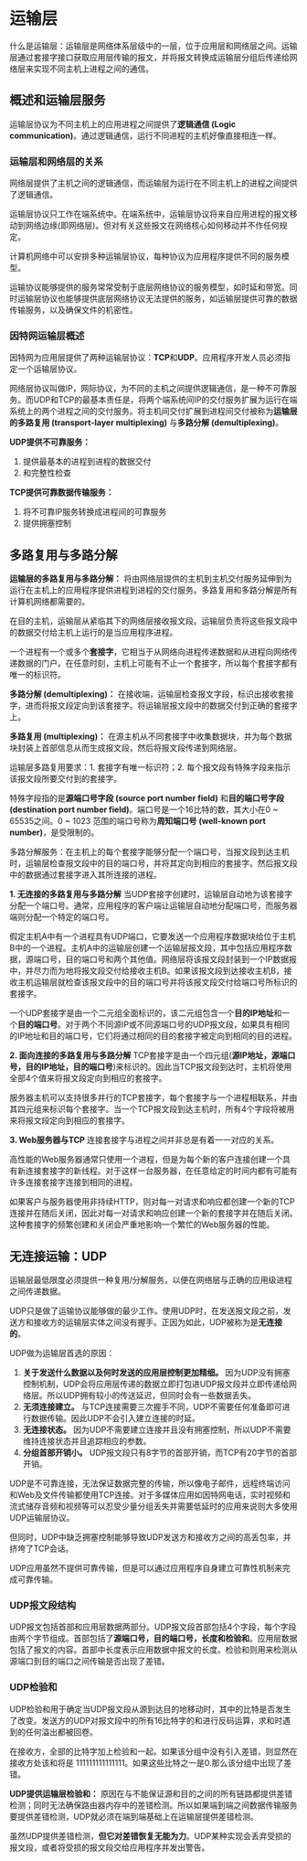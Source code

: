 # 运输层
什么是运输层：运输层是网络体系层级中的一层，位于应用层和网络层之间。运输层通过套接字接口获取应用层传输的报文，并将报文转换成运输层分组后传递给网络层来实现不同主机上进程之间的通信。

## 概述和运输层服务
运输层协议为不同主机上的应用进程之间提供了**逻辑通信 (Logic communication)**。通过逻辑通信，运行不同进程的主机好像直接相连一样。

### 运输层和网络层的关系
网络层提供了主机之间的逻辑通信，而运输层为运行在不同主机上的进程之间提供了逻辑通信。

运输层协议只工作在端系统中。在端系统中，运输层协议将来自应用进程的报文移动到网络边缘(即网络层)。但对有关这些报文在网络核心如何移动并不作任何规定。

计算机网络中可以安排多种运输层协议，每种协议为应用程序提供不同的服务模型。

运输协议能够提供的服务常常受制于底层网络协议的服务模型，如时延和带宽。同时运输层协议也能够提供底层网络协议无法提供的服务，如运输层提供可靠的数据传输服务，以及确保文件的机密性。

### 因特网运输层概述
因特网为应用层提供了两种运输层协议：**TCP**和**UDP**。应用程序开发人员必须指定一个运输层协议。

网络层协议叫做IP，网际协议，为不同的主机之间提供逻辑通信，是一种不可靠服务。而UDP和TCP的最基本责任是，将两个端系统间IP的交付服务扩展为运行在端系统上的两个进程之间的交付服务。将主机间交付扩展到进程间交付被称为**运输层的多路复用 (transport-layer multiplexing)** 与**多路分解 (demultiplexing)**。

**UDP提供不可靠服务：**
1. 提供最基本的进程到进程的数据交付
2. 和完整性检查

**TCP提供可靠数据传输服务：**
1. 将不可靠IP服务转换成进程间的可靠服务
2. 提供拥塞控制

## 多路复用与多路分解
**运输层的多路复用与多路分解：** 将由网络层提供的主机到主机交付服务延伸到为运行在主机上的应用程序提供进程到进程的交付服务。多路复用和多路分解是所有计算机网络都需要的。

在目的主机，运输层从紧临其下的网络层接收报文段。运输层负责将这些报文段中的数据交付给主机上运行的是当应用程序进程。

一个进程有一个或多个**套接字**，它相当于从网络向进程传递数据和从进程向网络传递数据的门户。在任意时刻，主机上可能有不止一个套接字，所以每个套接字都有唯一的标识符。

**多路分解 (demultiplexing)：** 在接收端，运输层检查报文字段，标识出接收套接字，进而将报文段定向到该套接字。将运输层报文段中的数据交付到正确的套接字上。

**多路复用 (multiplexing)：** 在源主机从不同套接字中收集数据块，并为每个数据块封装上首部信息从而生成报文段，然后将报文段传递到网络层。

运输层多路复用要求：1. 套接字有唯一标识符；2. 每个报文段有特殊字段来指示该报文段所要交付到的套接字。

特殊字段指的是**源端口号字段 (source port number field)** 和**目的端口号字段 (destination port number field)**。端口号是一个16比特的数，其大小在0 ~ 65535之间。0 ~ 1023 范围的端口号称为**周知端口号 (well-known port number)**，是受限制的。

多路分解服务：在主机上的每个套接字能够分配一个端口号，当报文段到达主机时，运输层检查报文段中的目的端口号，并将其定向到相应的套接字。然后报文段中的数据通过套接字进入其所连接的进程。

**1. 无连接的多路复用与多路分解**
当UDP套接字创建时，运输层自动地为该套接字分配一个端口号。通常，应用程序的客户端让运输层自动地分配端口号，而服务器端则分配一个特定的端口号。

假定主机A中有一个进程具有UDP端口，它要发送一个应用程序数据块给位于主机B中的一个进程。主机A中的运输层创建一个运输层报文段，其中包括应用程序数据，源端口号，目的端口号和两个其他值。网络层将该报文段封装到一个IP数据报中，并尽力而为地将报文段交付给接收主机B。如果该报文段到达接收主机B，接收主机运输层就检查该报文段中的目的端口号并将该报文段交付给端口号所标识的套接字。

一个UDP套接字是由一个二元组全面标识的，该二元组包含一个**目的IP地址**和一个**目的端口号**。对于两个不同源IP或不同源端口号的UDP报文段，如果具有相同的IP地址和目的端口号，它们将通过相同的目的套接字被定向到相同的目的进程。

**2. 面向连接的多路复用与多路分解**
TCP套接字是由一个四元组(**源IP地址，源端口号，目的IP地址，目的端口号**)来标识的。因此当TCP报文段到达时，主机将使用全部4个值来将报文段定向到相应的套接字。

服务器主机可以支持很多并行的TCP套接字，每个套接字与一个进程相联系，并由其四元组来标识每个套接字。当一个TCP报文段到达主机时，所有4个字段将被用来将报文段定向到相应的套接字。

**3. Web服务器与TCP**
连接套接字与进程之间并非总是有着一一对应的关系。

高性能的Web服务器通常只使用一个进程，但是为每个新的客户连接创建一个具有新连接套接字的新线程。对于这样一台服务器，在任意给定的时间内都有可能有许多连接套接字连接到相同的进程。

如果客户与服务器使用非持续HTTP，则对每一对请求和响应都创建一个新的TCP连接并在随后关闭，因此对每一对请求和响应创建一个新的套接字并在随后关闭。这种套接字的频繁创建和关闭会严重地影响一个繁忙的Web服务器的性能。

## 无连接运输：UDP
运输层最低限度必须提供一种复用/分解服务，以便在网络层与正确的应用级进程之间传递数据。

UDP只是做了运输协议能够做的最少工作。使用UDP时，在发送报文段之前，发送方和接收方的运输层实体之间没有握手。正因为如此，UDP被称为是**无连接的**。

UDP做为运输层首选的原因：
1. **关于发送什么数据以及何时发送的应用层控制更加精细。** 因为UDP没有拥塞控制机制，UDP会将应用层传递的数据立即打包进UDP报文段并立即传递给网络层。所以UDP拥有较小的传送延迟，但同时会有一些数据丢失。
2. **无须连接建立。** 与TCP连接需要三次握手不同，UDP不需要任何准备即可进行数据传输。因此UDP不会引入建立连接的时延。
3. **无连接状态。** 因为UDP不需要建立连接并且没有拥塞控制，所以UDP不需要维持连接状态并且追踪相应的参数。
4. **分组首部开销小。** UDP报文段只有8字节的首部开销，而TCP有20字节的首部开销。

UDP是不可靠连接，无法保证数据完整的传输，所以像电子邮件，远程终端访问和Web及文件传输都使用TCP连接。对于多媒体应用如因特网电话，实时视频和流式储存音频和视频等可以忍受少量分组丢失并需要低延时的应用来说则大多使用UDP运输层协议。

但同时，UDP中缺乏拥塞控制能够导致UDP发送方和接收方之间的高丢包率，并挤垮了TCP会话。

UDP应用虽然不提供可靠传输，但是可以通过应用程序自身建立可靠性机制来完成可靠传输。

### UDP报文段结构
UDP报文包括首部和应用层数据两部分。UDP报文段首部包括4个字段，每个字段由两个字节组成。首部包括了**源端口号，目的端口号，长度和检验和**。应用层数据包括了报文的内容。首部中长度表示应用数据中报文的长度。检验和则用来检测从源端口到目的端口之间传输是否出现了差错。

### UDP检验和
UDP检验和用于确定当UDP报文段从源到达目的地移动时，其中的比特是否发生了改变。发送方的UDP对报文段中的所有16比特字的和进行反码运算，求和时遇到的任何溢出都被回卷。

在接收方，全部的比特字加上检验和一起。如果该分组中没有引入差错，则显然在接收方处该和将是 111111111111111。如果这些比特之一是0.那么该分组中出现了差错。

**UDP提供运输层检验和：** 原因在与不能保证源和目的之间的所有链路都提供差错检测；同时无法确保路由器内存中的差错检测。所以如果端到端之间数据传输服务要提供差错检测，UDP就必须在端到端基础上在运输层提供差错检测。

虽然UDP提供差错检测，**但它对差错恢复无能为力**。UDP某种实现会丢弃受损的报文段，或者将受损的报文段交给应用程序并发出警告。
